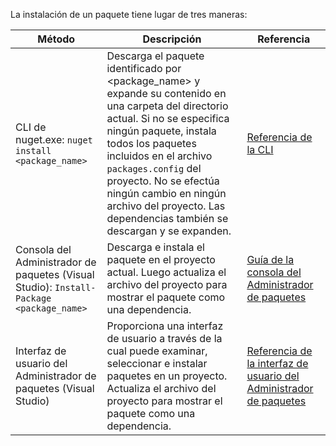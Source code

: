La instalación de un paquete tiene lugar de tres maneras:

| Método | Descripción | Referencia |
| --- | --- | --- |
| CLI de nuget.exe: `nuget install <package_name>` | Descarga el paquete identificado por \<package_name\> y expande su contenido en una carpeta del directorio actual. Si no se especifica ningún paquete, instala todos los paquetes incluidos en el archivo `packages.config` del proyecto. No se efectúa ningún cambio en ningún archivo del proyecto. Las dependencias también se descargan y se expanden. | [Referencia de la CLI](../tools/nuget-exe-CLI-Reference.md) |
| Consola del Administrador de paquetes (Visual Studio): `Install-Package <package_name>` | Descarga e instala el paquete en el proyecto actual. Luego actualiza el archivo del proyecto para mostrar el paquete como una dependencia. | [Guía de la consola del Administrador de paquetes](../tools/Package-Manager-Console.md) |
| Interfaz de usuario del Administrador de paquetes (Visual Studio) | Proporciona una interfaz de usuario a través de la cual puede examinar, seleccionar e instalar paquetes en un proyecto. Actualiza el archivo del proyecto para mostrar el paquete como una dependencia. | [Referencia de la interfaz de usuario del Administrador de paquetes](../tools/Package-Manager-UI.md) |